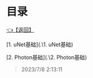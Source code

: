 # 目录  


[👈【返回】](..\--目录--Unity笔记)  


[1. uNet基础](.\1. uNet基础)  

[2. Photon基础](.\2. Photon基础)  







> 2023/7/8 2:13:11
